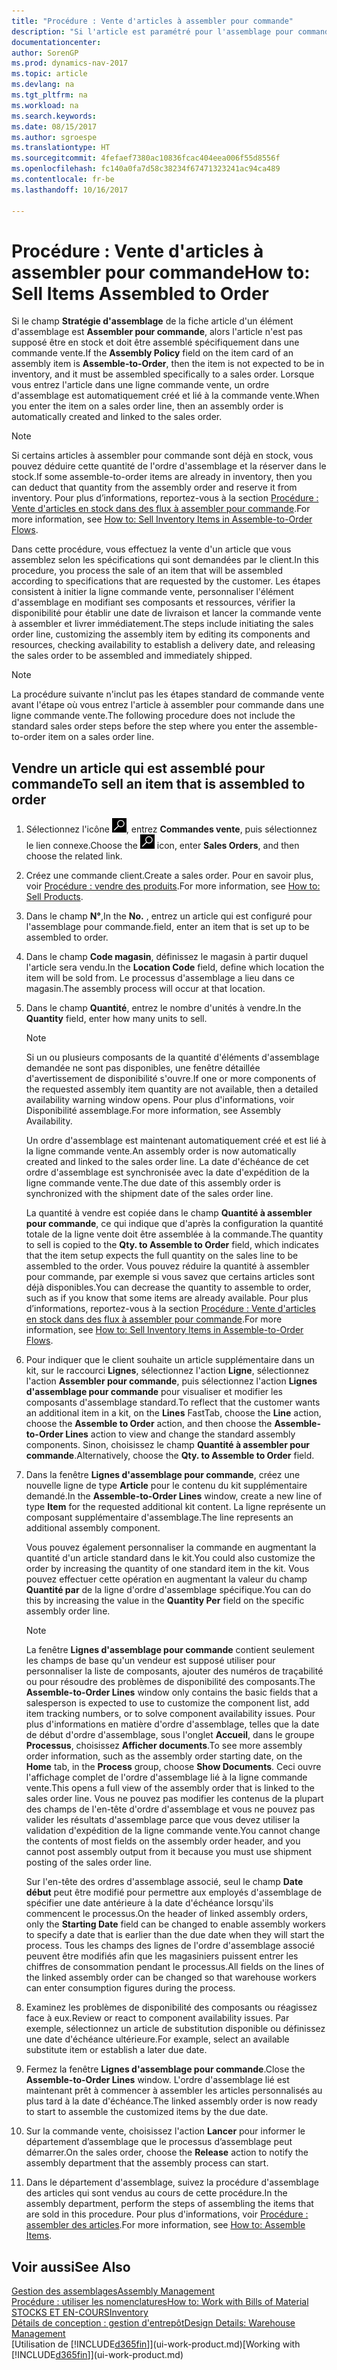 ```yaml
---
title: "Procédure : Vente d'articles à assembler pour commande"
description: "Si l'article est paramétré pour l'assemblage pour commande, alors l'article ne devrait pas être en stock, et doit être assemblé spécifiquement à une commande vente. Lorsque vous entrez l'article dans une ligne commande vente, un ordre d'assemblage est automatiquement créé et lié à la commande vente."
documentationcenter: 
author: SorenGP
ms.prod: dynamics-nav-2017
ms.topic: article
ms.devlang: na
ms.tgt_pltfrm: na
ms.workload: na
ms.search.keywords: 
ms.date: 08/15/2017
ms.author: sgroespe
ms.translationtype: HT
ms.sourcegitcommit: 4fefaef7380ac10836fcac404eea006f55d8556f
ms.openlocfilehash: fc140a0fa7d58c38234f67471323241ac94ca489
ms.contentlocale: fr-be
ms.lasthandoff: 10/16/2017

---
```

# <a name="how-to-sell-items-assembled-to-order"></a><span data-ttu-id="a15f4-104">Procédure : Vente d'articles à assembler pour commande</span><span class="sxs-lookup"><span data-stu-id="a15f4-104">How to: Sell Items Assembled to Order</span></span>
<span data-ttu-id="a15f4-105">Si le champ **Stratégie d'assemblage** de la fiche article d'un élément d'assemblage est **Assembler pour commande**, alors l'article n'est pas supposé être en stock et doit être assemblé spécifiquement dans une commande vente.</span><span class="sxs-lookup"><span data-stu-id="a15f4-105">If the **Assembly Policy** field on the item card of an assembly item is **Assemble-to-Order**, then the item is not expected to be in inventory, and it must be assembled specifically to a sales order.</span></span> <span data-ttu-id="a15f4-106">Lorsque vous entrez l'article dans une ligne commande vente, un ordre d'assemblage est automatiquement créé et lié à la commande vente.</span><span class="sxs-lookup"><span data-stu-id="a15f4-106">When you enter the item on a sales order line, then an assembly order is automatically created and linked to the sales order.</span></span>  

> [!NOTE]  
>  <span data-ttu-id="a15f4-107">Si certains articles à assembler pour commande sont déjà en stock, vous pouvez déduire cette quantité de l'ordre d'assemblage et la réserver dans le stock.</span><span class="sxs-lookup"><span data-stu-id="a15f4-107">If some assemble-to-order items are already in inventory, then you can deduct that quantity from the assembly order and reserve it from inventory.</span></span> <span data-ttu-id="a15f4-108">Pour plus d’informations, reportez-vous à la section [Procédure : Vente d'articles en stock dans des flux à assembler pour commande](assembly-how-to-sell-assemble-to-order-items-and-inventory-items-together.md).</span><span class="sxs-lookup"><span data-stu-id="a15f4-108">For more information, see [How to: Sell Inventory Items in Assemble-to-Order Flows](assembly-how-to-sell-assemble-to-order-items-and-inventory-items-together.md).</span></span>  

<span data-ttu-id="a15f4-109">Dans cette procédure, vous effectuez la vente d'un article que vous assemblez selon les spécifications qui sont demandées par le client.</span><span class="sxs-lookup"><span data-stu-id="a15f4-109">In this procedure, you process the sale of an item that will be assembled according to specifications that are requested by the customer.</span></span> <span data-ttu-id="a15f4-110">Les étapes consistent à initier la ligne commande vente, personnaliser l'élément d'assemblage en modifiant ses composants et ressources, vérifier la disponibilité pour établir une date de livraison et lancer la commande vente à assembler et livrer immédiatement.</span><span class="sxs-lookup"><span data-stu-id="a15f4-110">The steps include initiating the sales order line, customizing the assembly item by editing its components and resources, checking availability to establish a delivery date, and releasing the sales order to be assembled and immediately shipped.</span></span>  

> [!NOTE]  
>  <span data-ttu-id="a15f4-111">La procédure suivante n'inclut pas les étapes standard de commande vente avant l'étape où vous entrez l'article à assembler pour commande dans une ligne commande vente.</span><span class="sxs-lookup"><span data-stu-id="a15f4-111">The following procedure does not include the standard sales order steps before the step where you enter the assemble-to-order item on a sales order line.</span></span>  

## <a name="to-sell-an-item-that-is-assembled-to-order"></a><span data-ttu-id="a15f4-112">Vendre un article qui est assemblé pour commande</span><span class="sxs-lookup"><span data-stu-id="a15f4-112">To sell an item that is assembled to order</span></span>  
1.  <span data-ttu-id="a15f4-113">Sélectionnez l'icône ![Page ou état pour la recherche](media/ui-search/search_small.png "Page ou état pour la recherche"), entrez **Commandes vente**, puis sélectionnez le lien connexe.</span><span class="sxs-lookup"><span data-stu-id="a15f4-113">Choose the ![Search for Page or Report](media/ui-search/search_small.png "Search for Page or Report icon") icon, enter **Sales Orders**, and then choose the related link.</span></span>  
2.  <span data-ttu-id="a15f4-114">Créez une commande client.</span><span class="sxs-lookup"><span data-stu-id="a15f4-114">Create a sales order.</span></span> <span data-ttu-id="a15f4-115">Pour en savoir plus, voir [Procédure : vendre des produits](sales-how-sell-products.md).</span><span class="sxs-lookup"><span data-stu-id="a15f4-115">For more information, see [How to: Sell Products](sales-how-sell-products.md).</span></span>  
3.  <span data-ttu-id="a15f4-116">Dans le champ **N°**,</span><span class="sxs-lookup"><span data-stu-id="a15f4-116">In the **No.**</span></span> <span data-ttu-id="a15f4-117">, entrez un article qui est configuré pour l'assemblage pour commande.</span><span class="sxs-lookup"><span data-stu-id="a15f4-117">field, enter an item that is set up to be assembled to order.</span></span>  
4.  <span data-ttu-id="a15f4-118">Dans le champ **Code magasin**, définissez le magasin à partir duquel l'article sera vendu.</span><span class="sxs-lookup"><span data-stu-id="a15f4-118">In the **Location Code** field, define which location the item will be sold from.</span></span> <span data-ttu-id="a15f4-119">Le processus d'assemblage a lieu dans ce magasin.</span><span class="sxs-lookup"><span data-stu-id="a15f4-119">The assembly process will occur at that location.</span></span>  
5.  <span data-ttu-id="a15f4-120">Dans le champ **Quantité**, entrez le nombre d'unités à vendre.</span><span class="sxs-lookup"><span data-stu-id="a15f4-120">In the **Quantity** field, enter how many units to sell.</span></span>  

    > [!NOTE]  
    >  <span data-ttu-id="a15f4-121">Si un ou plusieurs composants de la quantité d'éléments d'assemblage demandée ne sont pas disponibles, une fenêtre détaillée d'avertissement de disponibilité s'ouvre.</span><span class="sxs-lookup"><span data-stu-id="a15f4-121">If one or more components of the requested assembly item quantity are not available, then a detailed availability warning window opens.</span></span> <span data-ttu-id="a15f4-122">Pour plus d'informations, voir Disponibilité assemblage.</span><span class="sxs-lookup"><span data-stu-id="a15f4-122">For more information, see Assembly Availability.</span></span>  

    <span data-ttu-id="a15f4-123">Un ordre d'assemblage est maintenant automatiquement créé et est lié à la ligne commande vente.</span><span class="sxs-lookup"><span data-stu-id="a15f4-123">An assembly order is now automatically created and linked to the sales order line.</span></span> <span data-ttu-id="a15f4-124">La date d'échéance de cet ordre d'assemblage est synchronisée avec la date d'expédition de la ligne commande vente.</span><span class="sxs-lookup"><span data-stu-id="a15f4-124">The due date of this assembly order is synchronized with the shipment date of the sales order line.</span></span>  

    <span data-ttu-id="a15f4-125">La quantité à vendre est copiée dans le champ **Quantité à assembler pour commande**, ce qui indique que d'après la configuration la quantité totale de la ligne vente doit être assemblée à la commande.</span><span class="sxs-lookup"><span data-stu-id="a15f4-125">The quantity to sell is copied to the **Qty. to Assemble to Order** field, which indicates that the item setup expects the full quantity on the sales line to be assembled to the order.</span></span> <span data-ttu-id="a15f4-126">Vous pouvez réduire la quantité à assembler pour commande, par exemple si vous savez que certains articles sont déjà disponibles.</span><span class="sxs-lookup"><span data-stu-id="a15f4-126">You can decrease the quantity to assemble to order, such as if you know that some items are already available.</span></span> <span data-ttu-id="a15f4-127">Pour plus d’informations, reportez-vous à la section [Procédure : Vente d'articles en stock dans des flux à assembler pour commande](assembly-how-to-sell-inventory-items-in-assemble-to-order-flows.md).</span><span class="sxs-lookup"><span data-stu-id="a15f4-127">For more information, see [How to: Sell Inventory Items in Assemble-to-Order Flows](assembly-how-to-sell-inventory-items-in-assemble-to-order-flows.md).</span></span>  

6.  <span data-ttu-id="a15f4-128">Pour indiquer que le client souhaite un article supplémentaire dans un kit, sur le raccourci **Lignes**, sélectionnez l'action **Ligne**, sélectionnez l'action **Assembler pour commande**, puis sélectionnez l'action **Lignes d'assemblage pour commande** pour visualiser et modifier les composants d'assemblage standard.</span><span class="sxs-lookup"><span data-stu-id="a15f4-128">To reflect that the customer wants an additional item in a kit, on the **Lines** FastTab, choose the **Line** action, choose the **Assemble to Order** action, and then choose the **Assemble-to-Order Lines** action to view and change the standard assembly components.</span></span> <span data-ttu-id="a15f4-129">Sinon, choisissez le champ **Quantité à assembler pour commande**.</span><span class="sxs-lookup"><span data-stu-id="a15f4-129">Alternatively, choose the **Qty. to Assemble to Order** field.</span></span>  
7.  <span data-ttu-id="a15f4-130">Dans la fenêtre **Lignes d'assemblage pour commande**, créez une nouvelle ligne de type **Article** pour le contenu du kit supplémentaire demandé.</span><span class="sxs-lookup"><span data-stu-id="a15f4-130">In the **Assemble-to-Order Lines** window, create a new line of type **Item** for the requested additional kit content.</span></span> <span data-ttu-id="a15f4-131">La ligne représente un composant supplémentaire d'assemblage.</span><span class="sxs-lookup"><span data-stu-id="a15f4-131">The line represents an additional assembly component.</span></span>  

    <span data-ttu-id="a15f4-132">Vous pouvez également personnaliser la commande en augmentant la quantité d'un article standard dans le kit.</span><span class="sxs-lookup"><span data-stu-id="a15f4-132">You could also customize the order by increasing the quantity of one standard item in the kit.</span></span> <span data-ttu-id="a15f4-133">Vous pouvez effectuer cette opération en augmentant la valeur du champ **Quantité par** de la ligne d'ordre d'assemblage spécifique.</span><span class="sxs-lookup"><span data-stu-id="a15f4-133">You can do this by increasing the value in the **Quantity Per** field on the specific assembly order line.</span></span>  

    > [!NOTE]  
    >  <span data-ttu-id="a15f4-134">La fenêtre **Lignes d'assemblage pour commande** contient seulement les champs de base qu'un vendeur est supposé utiliser pour personnaliser la liste de composants, ajouter des numéros de traçabilité ou pour résoudre des problèmes de disponibilité des composants.</span><span class="sxs-lookup"><span data-stu-id="a15f4-134">The **Assemble-to-Order Lines** window only contains the basic fields that a salesperson is expected to use to customize the component list, add item tracking numbers, or to solve component availability issues.</span></span> <span data-ttu-id="a15f4-135">Pour plus d'informations en matière d'ordre d'assemblage, telles que la date de début d'ordre d'assemblage, sous l'onglet **Accueil**, dans le groupe **Processus**, choisissez **Afficher documents**.</span><span class="sxs-lookup"><span data-stu-id="a15f4-135">To see more assembly order information, such as the assembly order starting date, on the **Home** tab, in the **Process** group, choose **Show Documents**.</span></span> <span data-ttu-id="a15f4-136">Ceci ouvre l'affichage complet de l'ordre d'assemblage lié à la ligne commande vente.</span><span class="sxs-lookup"><span data-stu-id="a15f4-136">This opens a full view of the assembly order that is linked to the sales order line.</span></span> <span data-ttu-id="a15f4-137">Vous ne pouvez pas modifier les contenus de la plupart des champs de l'en-tête d'ordre d'assemblage et vous ne pouvez pas valider les résultats d'assemblage parce que vous devez utiliser la validation d'expédition de la ligne commande vente.</span><span class="sxs-lookup"><span data-stu-id="a15f4-137">You cannot change the contents of most fields on the assembly order header, and you cannot post assembly output from it because you must use shipment posting of the sales order line.</span></span>  
    >   
    >  <span data-ttu-id="a15f4-138">Sur l'en-tête des ordres d'assemblage associé, seul le champ **Date début** peut être modifié pour permettre aux employés d'assemblage de spécifier une date antérieure à la date d'échéance lorsqu'ils commencent le processus.</span><span class="sxs-lookup"><span data-stu-id="a15f4-138">On the header of linked assembly orders, only the **Starting Date** field can be changed to enable assembly workers to specify a date that is earlier than the due date when they will start the process.</span></span> <span data-ttu-id="a15f4-139">Tous les champs des lignes de l'ordre d'assemblage associé peuvent être modifiés afin que les magasiniers puissent entrer les chiffres de consommation pendant le processus.</span><span class="sxs-lookup"><span data-stu-id="a15f4-139">All fields on the lines of the linked assembly order can be changed so that warehouse workers can enter consumption figures during the process.</span></span>  

8.  <span data-ttu-id="a15f4-140">Examinez les problèmes de disponibilité des composants ou réagissez face à eux.</span><span class="sxs-lookup"><span data-stu-id="a15f4-140">Review or react to component availability issues.</span></span> <span data-ttu-id="a15f4-141">Par exemple, sélectionnez un article de substitution disponible ou définissez une date d'échéance ultérieure.</span><span class="sxs-lookup"><span data-stu-id="a15f4-141">For example, select an available substitute item or establish a later due date.</span></span>  
9. <span data-ttu-id="a15f4-142">Fermez la fenêtre **Lignes d'assemblage pour commande**.</span><span class="sxs-lookup"><span data-stu-id="a15f4-142">Close the **Assemble-to-Order Lines** window.</span></span> <span data-ttu-id="a15f4-143">L'ordre d'assemblage lié est maintenant prêt à commencer à assembler les articles personnalisés au plus tard à la date d'échéance.</span><span class="sxs-lookup"><span data-stu-id="a15f4-143">The linked assembly order is now ready to start to assemble the customized items by the due date.</span></span>  
10. <span data-ttu-id="a15f4-144">Sur la commande vente, choisissez l'action **Lancer** pour informer le département d’assemblage que le processus d’assemblage peut démarrer.</span><span class="sxs-lookup"><span data-stu-id="a15f4-144">On the sales order, choose the **Release** action to notify the assembly department that the assembly process can start.</span></span>  
11. <span data-ttu-id="a15f4-145">Dans le département d'assemblage, suivez la procédure d'assemblage des articles qui sont vendus au cours de cette procédure.</span><span class="sxs-lookup"><span data-stu-id="a15f4-145">In the assembly department, perform the steps of assembling the items that are sold in this procedure.</span></span> <span data-ttu-id="a15f4-146">Pour plus d'informations, voir [Procédure : assembler des articles](assembly-how-to-assemble-items.md).</span><span class="sxs-lookup"><span data-stu-id="a15f4-146">For more information, see [How to: Assemble Items](assembly-how-to-assemble-items.md).</span></span>  

## <a name="see-also"></a><span data-ttu-id="a15f4-147">Voir aussi</span><span class="sxs-lookup"><span data-stu-id="a15f4-147">See Also</span></span>  
[<span data-ttu-id="a15f4-148">Gestion des assemblages</span><span class="sxs-lookup"><span data-stu-id="a15f4-148">Assembly Management</span></span>](assembly-assemble-items.md)  
[<span data-ttu-id="a15f4-149">Procédure : utiliser les nomenclatures</span><span class="sxs-lookup"><span data-stu-id="a15f4-149">How to: Work with Bills of Material</span></span>](inventory-how-work-BOMs.md)  
[<span data-ttu-id="a15f4-150">STOCKS ET EN-COURS</span><span class="sxs-lookup"><span data-stu-id="a15f4-150">Inventory</span></span>](inventory-manage-inventory.md)  
[<span data-ttu-id="a15f4-151">Détails de conception : gestion d'entrepôt</span><span class="sxs-lookup"><span data-stu-id="a15f4-151">Design Details: Warehouse Management</span></span>](design-details-warehouse-management.md)  
<span data-ttu-id="a15f4-152">[Utilisation de [!INCLUDE[d365fin](includes/d365fin_md.md)]](ui-work-product.md)</span><span class="sxs-lookup"><span data-stu-id="a15f4-152">[Working with [!INCLUDE[d365fin](includes/d365fin_md.md)]](ui-work-product.md)</span></span>

